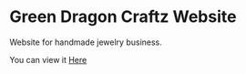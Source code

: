 # Green Dragon Craftz Website

Website for handmade jewelry business.

You can view it [Here](https://greendragoncraftz.netlify.app/)
